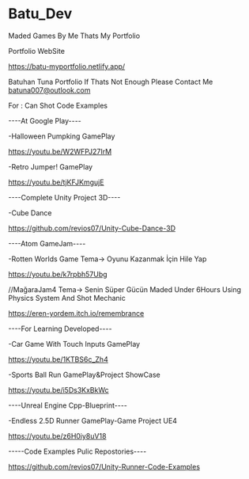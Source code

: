 # Batu_Dev
 
Maded Games By Me Thats My Portfolio

Portfolio WebSite

https://batu-myportfolio.netlify.app/

Batuhan Tuna Portfolio
If Thats Not Enough Please Contact Me
batuna007@outlook.com

For : Can Shot Code Examples

----At Google Play----

-Halloween Pumpking GamePlay

https://youtu.be/W2WFPJ27IrM

-Retro Jumper! GamePlay

https://youtu.be/tjKFJKmgujE

----Complete Unity Project 3D----

-Cube Dance

https://github.com/revios07/Unity-Cube-Dance-3D

----Atom GameJam----

-Rotten Worlds Game
Tema-> Oyunu Kazanmak İçin Hile Yap

https://youtu.be/k7rpbh57Ubg

//MağaraJam4
Tema-> Senin Süper Gücün
Maded Under 6Hours
Using Physics System And Shot Mechanic

https://eren-yordem.itch.io/remembrance

----For Learning Developed----

-Car Game With Touch Inputs GamePlay

https://youtu.be/1KTBS6c_Zh4

-Sports Ball Run GamePlay&Project ShowCase

https://youtu.be/i5Ds3KxBkWc

----Unreal Engine Cpp-Blueprint----

-Endless 2.5D Runner GamePlay-Game Project UE4

https://youtu.be/z6H0iy8uV18

-----Code Examples Pulic Repostories----

https://github.com/revios07/Unity-Runner-Code-Examples
